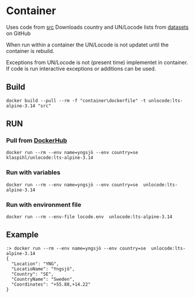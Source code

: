 # Container
Uses code from [src](../src/find-UNlocation.ps1)
Downloads country and UN/Locode lists from [datasets](https://github.com/datasets/un-locode) on GitHub

When run within a container the UN/Locode is not updatet until the container is rebuild.

Exceptions from UN/Locode is not (present time) implementet in container. If code is run interactive exceptions or additions can be used. 

## Build
```docker 
docker build --pull --rm -f "container\dockerfile" -t unlocode:lts-alpine-3.14 "src" 
```

## RUN

### Pull from [DockerHub](https://hub.docker.com/r/klaspihl/unlocode)
```docker
docker run --rm --env name=yngsjö --env country=se  klaspihl/unlocode:lts-alpine-3.14 
```

### Run with variables
```docker 
docker run --rm --env name=yngsjö --env country=se  unlocode:lts-alpine-3.14
```

### Run with environment file
```docker  
docker run --rm --env-file locode.env  unlocode:lts-alpine-3.14
```
  
## Example
```docker
:> docker run --rm --env name=yngsjö --env country=se  unlocode:lts-alpine-3.14
{
  "Location": "YNG",
  "LocatioName": "Yngsjö",
  "Country": "SE",
  "CountryName": "Sweden",
  "Coordinates": "+55.88,+14.22"
}
```